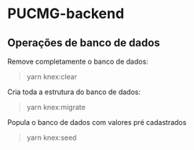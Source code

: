 # PUCMG-backend

## Operações de banco de dados

Remove completamente o banco de dados:

> yarn knex:clear

Cria toda a estrutura do banco de dados:

> yarn knex:migrate

Popula o banco de dados com valores pré cadastrados

> yarn knex:seed 

